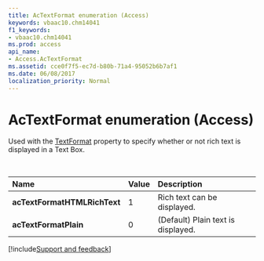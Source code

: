 ```yaml
---
title: AcTextFormat enumeration (Access)
keywords: vbaac10.chm14041
f1_keywords:
- vbaac10.chm14041
ms.prod: access
api_name:
- Access.AcTextFormat
ms.assetid: cce0f7f5-ec7d-b80b-71a4-95052b6b7af1
ms.date: 06/08/2017
localization_priority: Normal
---
```



# AcTextFormat enumeration (Access)

Used with the [TextFormat](Access.TextBox.TextFormat.md) property to specify whether or not rich text is displayed in a Text Box.

<br/>

|Name|Value|Description|
|:-----|:-----|:-----|
|**acTextFormatHTMLRichText**|1|Rich text can be displayed.|
|**acTextFormatPlain**|0| (Default) Plain text is displayed.|

[!include[Support and feedback](~/includes/feedback-boilerplate.md)]
